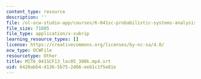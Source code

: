 ```yaml
---
content_type: resource
description: ''
file: /ol-ocw-studio-app/courses/6-041sc-probabilistic-systems-analysis-and-applied-probability-fall-2013/6420abb4d1365b752d66eeb1c1f5e81e_MIT6_041SCF13_lec05_300k.mp4.srt
file_size: 71605
file_type: application/x-subrip
learning_resource_types: []
license: https://creativecommons.org/licenses/by-nc-sa/4.0/
ocw_type: OCWFile
resourcetype: Other
title: MIT6_041SCF13_lec05_300k.mp4.srt
uid: 6420abb4-d136-5b75-2d66-eeb1c1f5e81e
---
```

